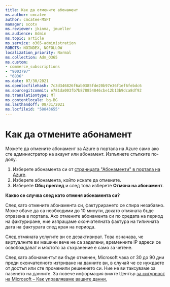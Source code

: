 ```yaml
---
title: Как да отмените абонамент
ms.author: cmcatee
author: cmcatee-MSFT
manager: scotv
ms.reviewer: jkinma, jmueller
ms.audience: Admin
ms.topic: article
ms.service: o365-administration
ROBOTS: NOINDEX, NOFOLLOW
localization_priority: Normal
ms.collection: Adm_O365
ms.custom:
- commerce_subscriptions
- "9003797"
- "6836"
ms.date: 07/30/2021
ms.openlocfilehash: 7c3d346826f6ab0385fde20b97e36f1ef6febdc6
ms.sourcegitcommit: e781da003fb7b878854846cbe12b13b9dca8df92
ms.translationtype: MT
ms.contentlocale: bg-BG
ms.lasthandoff: 08/31/2021
ms.locfileid: "58843655"
---
```

# <a name="how-to-cancel-a-subscription"></a>Как да отмените абонамент

Можете да отмените абонамент за Azure в портала на Azure само ако сте администратор на акаунт или абонамент. Изпълнете стъпките по-долу.

1. Изберете абонамента си от [страницата "Абонаменти" в портала на Azure](https://ms.portal.azure.com/#blade/Microsoft_Azure_Billing/SubscriptionsBlade).
2. Изберете абонамента, който искате да отмените.
3. Изберете **Общ преглед** и след това изберете **Отмяна на абонамент**.

**Какво се случва след като отменя абонамента си?**

След като отмените абонамента си, фактурирането се спира незабавно. Може обаче да са необходими до 10 минути, докато отмяната бъде отразена в портала. Ако отмените абонамента си по средата на период на фактуриране, ние изпращаме окончателната фактура на типичната дата на фактурата след края на периода.

След отмяната услугите ви се дезактивират. Това означава, че виртуалните ви машини вече не са заделени, временните IP адреси се освобождават и мястото за съхранение е само за четене.

След като абонаментът ви бъде отменен, Microsoft чака от 30 до 90 дни преди окончателното изтриване на данните ви, в случай че се нуждаете от достъп или сте променили решението си. Ние не ви таксуваме за пазенето на данните. За повече информация вижте Център [за сигурност на Microsoft – Как управляваме вашите данни.](https://www.microsoft.com/trust-center/privacy/data-management#leave)

